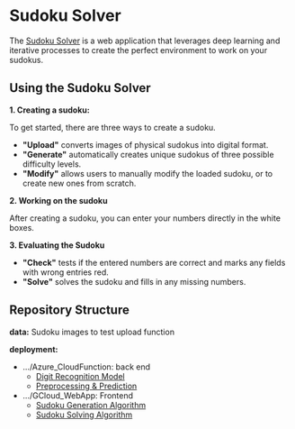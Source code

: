 # Sudoku Solver

The [Sudoku Solver](https://mysudokusolver.ey.r.appspot.com/) is a web application that leverages deep learning and 
iterative processes to create the perfect environment to work on your sudokus. 

## Using the Sudoku Solver
**1. Creating a sudoku:**

To get started, there are three ways to create a sudoku.

* **"Upload"** converts images of physical sudokus into digital format.
* **"Generate"** automatically creates unique sudokus of three possible difficulty levels.
* **"Modify"** allows users to manually modify the loaded sudoku, or to create new ones from scratch.

**2. Working on the sudoku**

After creating a sudoku, you can enter your numbers directly in the white boxes.

**3. Evaluating the Sudoku**

* **"Check"** tests if the entered numbers are correct and marks any fields with wrong entries red.
* **"Solve"** solves the sudoku and fills in any missing numbers.

## Repository Structure

**data:** Sudoku images to test upload function

**deployment:** 
* .../Azure_CloudFunction: back end
    * [Digit Recognition Model](models.py)
    * [Preprocessing & Prediction](predict.py)
* .../GCloud_WebApp: Frontend
    * [Sudoku Generation Algorithm](sudoku_creating_algorithm.py)
    * [Sudoku Solving Algorithm](sudoku_generation_algorithm.py)






















